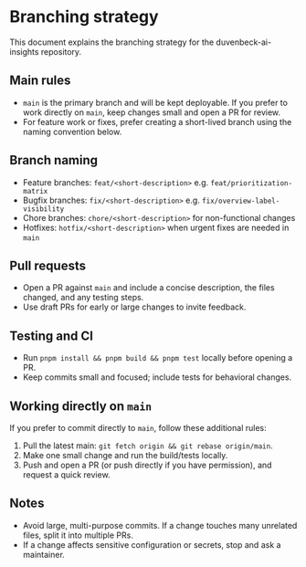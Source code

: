 # Branching strategy

This document explains the branching strategy for the duvenbeck-ai-insights repository.

## Main rules

- `main` is the primary branch and will be kept deployable. If you prefer to work directly on `main`, keep changes small and open a PR for review.
- For feature work or fixes, prefer creating a short-lived branch using the naming convention below.

## Branch naming

- Feature branches: `feat/<short-description>` e.g. `feat/prioritization-matrix`
- Bugfix branches: `fix/<short-description>` e.g. `fix/overview-label-visibility`
- Chore branches: `chore/<short-description>` for non-functional changes
- Hotfixes: `hotfix/<short-description>` when urgent fixes are needed in `main`

## Pull requests

- Open a PR against `main` and include a concise description, the files changed, and any testing steps.
- Use draft PRs for early or large changes to invite feedback.

## Testing and CI

- Run `pnpm install && pnpm build && pnpm test` locally before opening a PR.
- Keep commits small and focused; include tests for behavioral changes.

## Working directly on `main`

If you prefer to commit directly to `main`, follow these additional rules:

1. Pull the latest main: `git fetch origin && git rebase origin/main`.
2. Make one small change and run the build/tests locally.
3. Push and open a PR (or push directly if you have permission), and request a quick review.

## Notes

- Avoid large, multi-purpose commits. If a change touches many unrelated files, split it into multiple PRs.
- If a change affects sensitive configuration or secrets, stop and ask a maintainer.
